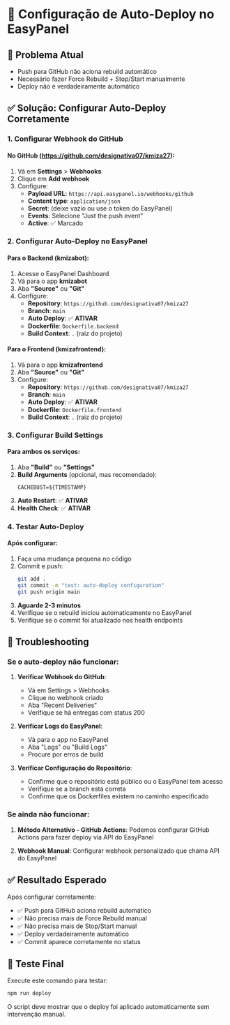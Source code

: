 
# 🔧 Configuração de Auto-Deploy no EasyPanel

## 🎯 Problema Atual
- Push para GitHub não aciona rebuild automático
- Necessário fazer Force Rebuild + Stop/Start manualmente
- Deploy não é verdadeiramente automático

## ✅ Solução: Configurar Auto-Deploy Corretamente

### 1. Configurar Webhook do GitHub

#### No GitHub (https://github.com/designativa07/kmiza27):
1. Vá em **Settings** > **Webhooks**
2. Clique em **Add webhook**
3. Configure:
   - **Payload URL**: `https://api.easypanel.io/webhooks/github`
   - **Content type**: `application/json`
   - **Secret**: (deixe vazio ou use o token do EasyPanel)
   - **Events**: Selecione "Just the push event"
   - **Active**: ✅ Marcado

### 2. Configurar Auto-Deploy no EasyPanel

#### Para o Backend (kmizabot):
1. Acesse o EasyPanel Dashboard
2. Vá para o app **kmizabot**
3. Aba **"Source"** ou **"Git"**
4. Configure:
   - **Repository**: `https://github.com/designativa07/kmiza27`
   - **Branch**: `main`
   - **Auto Deploy**: ✅ **ATIVAR**
   - **Dockerfile**: `Dockerfile.backend`
   - **Build Context**: `.` (raiz do projeto)

#### Para o Frontend (kmizafrontend):
1. Vá para o app **kmizafrontend**
2. Aba **"Source"** ou **"Git"**
3. Configure:
   - **Repository**: `https://github.com/designativa07/kmiza27`
   - **Branch**: `main`
   - **Auto Deploy**: ✅ **ATIVAR**
   - **Dockerfile**: `Dockerfile.frontend`
   - **Build Context**: `.` (raiz do projeto)

### 3. Configurar Build Settings

#### Para ambos os serviços:
1. Aba **"Build"** ou **"Settings"**
2. **Build Arguments** (opcional, mas recomendado):
   ```
   CACHEBUST=${TIMESTAMP}
   ```
3. **Auto Restart**: ✅ **ATIVAR**
4. **Health Check**: ✅ **ATIVAR**

### 4. Testar Auto-Deploy

#### Após configurar:
1. Faça uma mudança pequena no código
2. Commit e push:
   ```bash
   git add .
   git commit -m "test: auto-deploy configuration"
   git push origin main
   ```
3. **Aguarde 2-3 minutos**
4. Verifique se o rebuild iniciou automaticamente no EasyPanel
5. Verifique se o commit foi atualizado nos health endpoints

## 🚨 Troubleshooting

### Se o auto-deploy não funcionar:

1. **Verificar Webhook do GitHub**:
   - Vá em Settings > Webhooks
   - Clique no webhook criado
   - Aba "Recent Deliveries"
   - Verifique se há entregas com status 200

2. **Verificar Logs do EasyPanel**:
   - Vá para o app no EasyPanel
   - Aba "Logs" ou "Build Logs"
   - Procure por erros de build

3. **Verificar Configuração do Repositório**:
   - Confirme que o repositório está público ou o EasyPanel tem acesso
   - Verifique se a branch está correta
   - Confirme que os Dockerfiles existem no caminho especificado

### Se ainda não funcionar:

1. **Método Alternativo - GitHub Actions**:
   Podemos configurar GitHub Actions para fazer deploy via API do EasyPanel

2. **Webhook Manual**:
   Configurar webhook personalizado que chama API do EasyPanel

## ✅ Resultado Esperado

Após configurar corretamente:
- ✅ Push para GitHub aciona rebuild automático
- ✅ Não precisa mais de Force Rebuild manual
- ✅ Não precisa mais de Stop/Start manual
- ✅ Deploy verdadeiramente automático
- ✅ Commit aparece corretamente no status

## 🎯 Teste Final

Execute este comando para testar:
```bash
npm run deploy
```

O script deve mostrar que o deploy foi aplicado automaticamente sem intervenção manual.
